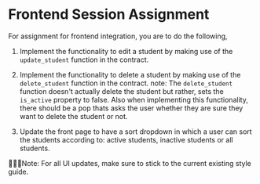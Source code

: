 # Frontend Session Assignment

For assignment for frontend integration, you are to do the following,

1. Implement the functionality to edit a student by making use of the `update_student` function in the contract.

2. Implement the functionality to delete a student by making use of the `delete_student` function in the contract.
   note: The `delete_student` function doesn't actually delete the student but rather, sets the `is_active` property to false. Also when implementing this functionality, there should be a pop thats asks the user whether they are sure they want to delete the student or not.

3. Update the front page to have a sort dropdown in which a user can sort the students according to: active students, inactive students or all students.

🚨🚨🚨Note: For all UI updates, make sure to stick to the current existing style guide.
